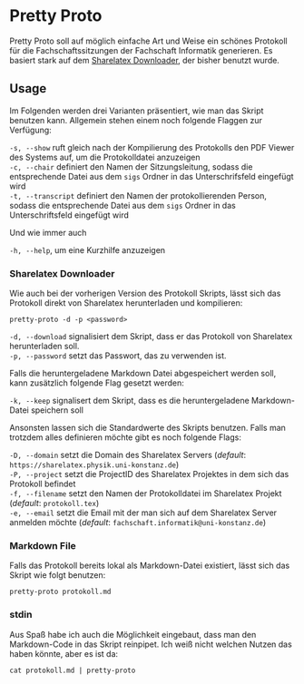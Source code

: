 # Pretty Proto
Pretty Proto soll auf möglich einfache Art und Weise ein schönes Protokoll für die Fachschaftssitzungen der Fachschaft Informatik generieren. Es basiert stark auf dem [Sharelatex Downloader](https://gitlab.inf.uni-konstanz.de/dominik.fidas/sharelatex-downloader), der bisher benutzt wurde.

## Usage
Im Folgenden werden drei Varianten präsentiert, wie man das Skript benutzen kann. Allgemein stehen einem noch folgende Flaggen zur Verfügung:

`-s, --show` ruft gleich nach der Kompilierung des Protokolls den PDF Viewer des Systems auf, um die Protokolldatei anzuzeigen  
`-c, --chair` definiert den Namen der Sitzungsleitung, sodass die entsprechende Datei aus dem `sigs` Ordner in das Unterschrifsfeld eingefügt wird  
`-t, --transcript` definiert den Namen der protokollierenden Person, sodass die entsprechende Datei aus dem `sigs` Ordner in das Unterschriftsfeld eingefügt wird

Und wie immer auch

`-h, --help`, um eine Kurzhilfe anzuzeigen

### Sharelatex Downloader
Wie auch bei der vorherigen Version des Protokoll Skripts, lässt sich das Protokoll direkt von Sharelatex herunterladen und kompilieren:

```pretty-proto -d -p <password>```

`-d, --download` signalisiert dem Skript, dass er das Protokoll von Sharelatex herunterladen soll.  
`-p, --password` setzt das Passwort, das zu verwenden ist.  

Falls die heruntergeladene Markdown Datei abgespeichert werden soll, kann zusätzlich folgende Flag gesetzt werden:

`-k, --keep` signalisert dem Skript, dass es die heruntergeladene Markdown-Datei speichern soll  

Ansonsten lassen sich die Standardwerte des Skripts benutzen. Falls man trotzdem alles definieren möchte gibt es noch folgende Flags:

`-D, --domain` setzt die Domain des Sharelatex Servers (*default*: `https://sharelatex.physik.uni-konstanz.de`)  
`-P, --project` setzt die ProjectID des Sharelatex Projektes in dem sich das Protokoll befindet  
`-f, --filename` setzt den Namen der Protokolldatei im Sharelatex Projekt (*default*: `protokoll.tex`)  
`-e, --email` setzt die Email mit der man sich auf dem Sharelatex Server anmelden möchte (*default*: `fachschaft.informatik@uni-konstanz.de`)  

### Markdown File
Falls das Protokoll bereits lokal als Markdown-Datei existiert, lässt sich das Skript wie folgt benutzen:

```pretty-proto protokoll.md```

### stdin
Aus Spaß habe ich auch die Möglichkeit eingebaut, dass man den Markdown-Code in das Skript reinpipet. Ich weiß nicht welchen Nutzen das haben könnte, aber es ist da:

```cat protokoll.md | pretty-proto```
